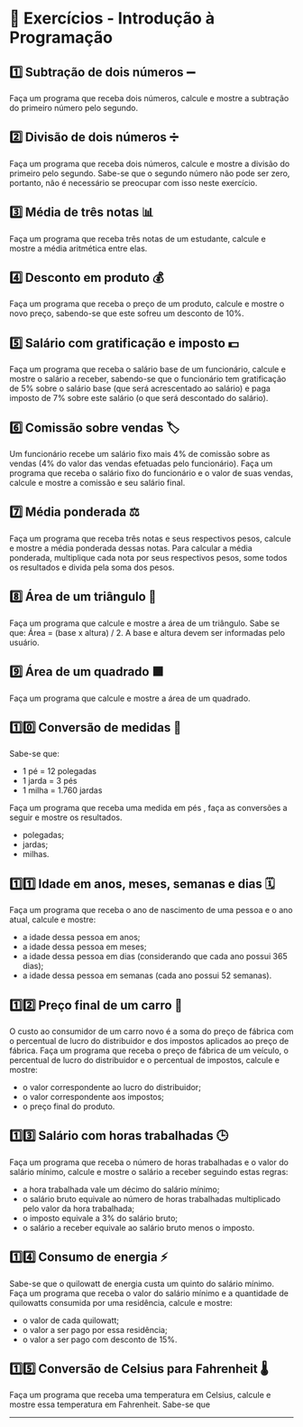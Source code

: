  # 📝 Exercícios - Introdução à Programação

## 1️⃣ Subtração de dois números ➖

Faça um programa que receba dois números, calcule e mostre a 
subtração do primeiro número pelo segundo.


## 2️⃣ Divisão de dois números ➗

Faça um programa que receba dois números, calcule e mostre a divisão 
do primeiro pelo segundo. Sabe-se que o segundo número não pode ser 
zero, portanto, não é necessário se preocupar com isso neste exercício. 


## 3️⃣ Média de três notas 📊

Faça um programa que receba três notas de um estudante, calcule e 
mostre a média aritmética entre elas.

## 4️⃣ Desconto em produto 💰

Faça um programa que receba o preço de um produto, calcule e mostre 
o novo preço, sabendo-se que este sofreu um desconto de 10%.


## 5️⃣ Salário com gratificação e imposto 💵

Faça um programa que receba o salário base de um funcionário, calcule 
e mostre o salário a receber, sabendo-se que o funcionário tem 
gratificação de 5% sobre o salário base (que será acrescentado ao 
salário) e paga imposto de 7% sobre este salário (o que será 
descontado do salário). 


## 6️⃣ Comissão sobre vendas 🏷️
Um funcionário recebe um salário fixo mais 4% de comissão sobre as 
vendas (4% do valor das vendas efetuadas pelo funcionário). Faça um 
programa que receba o salário fixo do funcionário e o valor de suas 
vendas, calcule e mostre a comissão e seu salário final. 


## 7️⃣ Média ponderada ⚖️

Faça um programa que receba três notas e seus respectivos pesos, 
calcule e mostre a média ponderada dessas notas. Para calcular a 
média ponderada, multiplique cada nota por seus respectivos pesos, 
some todos os resultados e divida pela soma dos pesos.


## 8️⃣ Área de um triângulo 📐
  
Faça um programa que calcule e mostre a área de um triângulo. Sabe
se que: Área = (base x altura) / 2. A base e altura devem ser informadas 
pelo usuário. 

## 9️⃣ Área de um quadrado 🟧

Faça um programa que calcule e mostre a área de um quadrado.

## 1️⃣0️⃣ Conversão de medidas 📏

Sabe-se que: 
- 1 pé = 12 polegadas 
- 1 jarda = 3 pés 
- 1 milha = 1.760 jardas 

Faça um programa que receba uma medida em pés , faça as 
conversões a seguir e mostre os resultados. 
- polegadas; 
- jardas; 
- milhas.

## 1️⃣1️⃣ Idade em anos, meses, semanas e dias 🗓️

Faça um programa que receba o ano de nascimento de uma pessoa e o 
ano atual, calcule e mostre: 
- a idade dessa pessoa em anos; 
- a idade dessa pessoa em meses; 
- a idade dessa pessoa em dias (considerando que cada ano 
possui 365 dias); 
- a idade dessa pessoa em semanas (cada ano possui 52 
semanas). 

## 1️⃣2️⃣ Preço final de um carro 🚗

 O custo ao consumidor de um carro novo é a soma do preço de fábrica 
com o percentual de lucro do distribuidor e dos impostos aplicados ao 
preço de fábrica. Faça um programa que receba o preço de fábrica de 
um veículo, o percentual de lucro do distribuidor e o percentual de 
impostos, calcule e mostre: 
- o valor correspondente ao lucro do distribuidor;
- o valor correspondente aos impostos; 
- o preço final do produto. 

## 1️⃣3️⃣ Salário com horas trabalhadas 🕒

Faça um programa que receba o número de horas trabalhadas e o valor 
do salário mínimo, calcule e mostre o salário a receber seguindo estas 
regras: 
- a hora trabalhada vale um décimo do salário mínimo;
- o salário bruto equivale ao número de horas trabalhadas 
multiplicado pelo valor da hora trabalhada; 
- o imposto equivale a 3% do salário bruto; 
- o salário a receber equivale ao salário bruto menos o imposto. 


## 1️⃣4️⃣ Consumo de energia ⚡

Sabe-se que o quilowatt de energia custa um quinto do salário mínimo. 
Faça um programa que receba o valor do salário mínimo e a quantidade 
de quilowatts consumida por uma residência, calcule e mostre: 
- o valor de cada quilowatt; 
-  o valor a ser pago por essa residência; 
-  o valor a ser pago com desconto de 15%.


## 1️⃣5️⃣ Conversão de Celsius para Fahrenheit 🌡️

Faça um programa que receba uma temperatura em Celsius, calcule e 
mostre essa temperatura em Fahrenheit. Sabe-se que 

---
